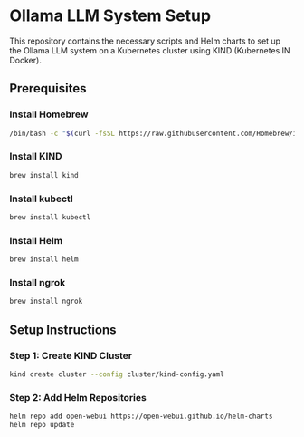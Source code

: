# Ollama LLM System Setup

This repository contains the necessary scripts and Helm charts to set up the Ollama LLM system on a Kubernetes cluster using KIND (Kubernetes IN Docker).

## Prerequisites

### Install Homebrew

```sh
/bin/bash -c "$(curl -fsSL https://raw.githubusercontent.com/Homebrew/install/HEAD/install.sh)"
```

### Install KIND

```sh
brew install kind
```

### Install kubectl

```sh
brew install kubectl
```

### Install Helm

```sh
brew install helm
```

### Install ngrok

```sh
brew install ngrok
```



## Setup Instructions

### Step 1: Create KIND Cluster

```sh
kind create cluster --config cluster/kind-config.yaml
```

### Step 2: Add Helm Repositories

```sh
helm repo add open-webui https://open-webui.github.io/helm-charts
helm repo update
```
